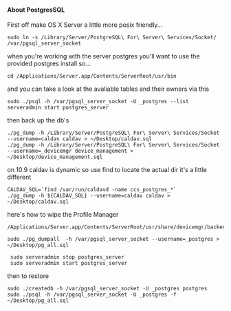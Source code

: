 #### About PostgresSQL

First off make OS X Server a little more posix friendly...
```shell
sudo ln -s /Library/Server/PostgreSQL\ For\ Server\ Services/Socket/ /var/pgsql_server_socket
```
when you're working with the server postgres you'll want to use the provided postgres install so...
```shell
cd /Applications/Server.app/Contents/ServerRoot/usr/bin
```
and you can take a look at the avaliable tables and their owners via this
```shell
sudo ./psql -h /var/pgsql_server_socket -U _postgres --list
serveradmin start postgres_server
```
then back up the db's
```shell
./pg_dump -h /Library/Server/PostgreSQL\ For\ Server\ Services/Socket --username=caldav caldav > ~/Desktop/caldav.sql
./pg_dump -h /Library/Server/PostgreSQL\ For\ Server\ Services/Socket --username=_devicemgr device_management > ~/Desktop/device_management.sql  
```
on 10.9 caldav is dynamic so use find to locate the actual dir it's a little different
```shell
CALDAV_SQL=`find /var/run/caldavd -name ccs_postgres_*`
./pg_dump -h ${CALDAV_SQL} --username=caldav caldav > ~/Desktop/caldav.sql
```

here's how to wipe the Profile Manager
```shell
/Applications/Server.app/Contents/ServerRoot/usr/share/devicemgr/backend/wipeDB.sh

sudo ./pg_dumpall  -h /var/pgsql_server_socket --username=_postgres > ~/Desktop/pg_all.sql

 sudo serveradmin stop postgres_server
 sudo serveradmin start postgres_server
```
then to restore
```shell
sudo ./createdb -h /var/pgsql_server_socket -U _postgres postgres
sudo ./psql -h /var/pgsql_server_socket -U _postgres -f ~/Desktop/pg_all.sql
```